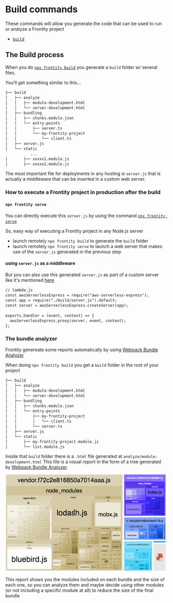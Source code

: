 # Build commands

These commands will allow you generate the code that can be used to run or analyze a Frontity project

* [`build`](build.md)

## The Build process

When you do [`npx frontity build`](https://docs.frontity.org/frontity-cli/build) you generate a `build` folder w/ several files. 

You'll get something similar to this...

```
├── build
│   ├── analyze
│   │   ├── module-development.html
│   │   └── server-development.html
│   ├── bundling
│   │   ├── chunks.module.json
│   │   └── entry-points
│   │       ├── server.ts
│   │       └── my-frontity-project
│   │           └── client.ts
│   ├── server.js
│   └── static
           ...
│       ├── xxxxx1.module.js
│       ├── xxxxx2.module.js
```

The most important file for deployments in any hosting is `server.js` that is actually a middleware that can be _inserted_ in a custom web server.

### How to execute a Frontity project in production after the build

#### `npx frontity serve`

You can directly execute this `server.js` by using the command [`npx frontity serve`](https://docs.frontity.org/frontity-cli/serve) 

So, easy way of executing a Frontity project in any Node.js server
- launch remotely `npx frontity build` to generate the `build` folder
- launch remotely `npx frontity serve` to launch a web server that makes use of the `server.js` generated in the previous step

#### using `server.js` as a middleware

But you can also use this generated `server.js` as part of a custom server like it's mentioned [here](https://community.frontity.org/t/deploy-to-aws-lambda/814/8?u=juanma)


```
// lambda.js
const awsServerlessExpress = require("aws-serverless-express");
const app = require("./build/server.js").default;
const server = awsServerlessExpress.createServer(app);

exports.handler = (event, context) => {
  awsServerlessExpress.proxy(server, event, context);
};
```

### The bundle analyzer

Frontity genereate some reports automatically by using [Webpack Bundle Analyzer]( https://github.com/webpack-contrib/webpack-bundle-analyzer)

When doing `npx frontity build` you get a `build` folder in the root of your project

```
├── build
│   ├── analyze
│   │   ├── module-development.html
│   │   └── server-development.html
│   ├── bundling
│   │   ├── chunks.module.json
│   │   └── entry-points
│   │       ├── my-frontity-project
│   │       │   └── client.ts
│   │       └── server.ts
│   ├── server.js
│   └── static
│       ├── my-frontity-project.module.js
│       └── list.module.js
```

Inside that `build` folder there is a `.html` file generated at `analyze/module-development.html`
This file is a visual report in the form of a tree generated by [Webpack Bundle Analyzer]( https://github.com/webpack-contrib/webpack-bundle-analyzer).

![](../../.gitbook/assets/bundle-analyzer.gif)

This report shows you the modules included on each bundle and the size of each one, so you can analyze them and maybe decide using other modules (or not including a specific module at all) to reduce the size of the final bundle
